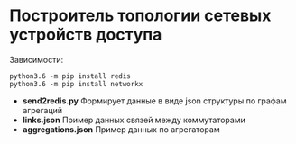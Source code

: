 # Построитель топологии сетевых устройств доступа

Зависимости:
```
python3.6 -m pip install redis
python3.6 -m pip install networkx

```

- **send2redis.py** Формирует данные в виде json структуры по графам агрегаций 
- **links.json** Пример данных связей между коммутаторами
- **aggregations.json** Пример данных по агрегаторам